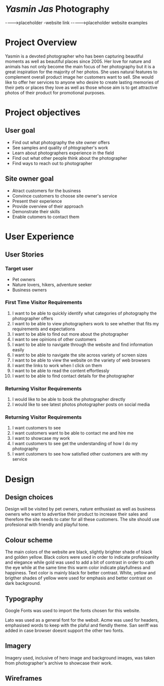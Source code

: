 # *Yasmin Jas* Photography

---->placeholder -website link
----->placeholder website examples 

# Project Overview

Yasmin is a devoted photographer who has been capturing beautiful moments as well as beautiful places since 2005. Her love for nature and animals has not only become the main focus of her photography but it is a great inspiration for the majority of her photos. She uses natural features to complement overall product image her customers want to sell. She would like to offer her services to anyone who desire to create lasting memories of their pets or places they love as well as those whose aim is to get attractive photos of their product for promotional purposes. 

# Project objectives

## User goal

* Find out what photography the site owner offers
* See samples and quality of phtographer's work
* Learn about photographers experience in the field
* Find out what other people think about the photographer
* Find ways to reach out to photographer


## Site owner goal

* Atract customers for the business
* Convince customers to choose site owner's service
* Present their experience
* Provide overview of their approach 
* Demonstrate their skills 
* Enable cutomers to contact them

# User Experience

## User Stories

### Target user

* Pet owners
* Nature lovers, hikers, adventure seeker
* Business owners

### First Time Visitor Requirements

1. I want to be able to quickly identify what categories of photography the photographer offers
2. I want to be able to view photographers work to see whether that fits my requirements and expectations
3. I want to be able to find out more about the photographer 
4. I want to see opinions of other customers
5. I want to be able to navigate through the website and find information easily 
6. I want to be able to navigate the site across variety of screen sizes
7. I want to be able to view the website on the variety of web browsers
8. I want the links to work when I click on them 
9. I want to be able to read the content effortlessly
10. I want to be able to find contact details for the photographer

### Returning Visitor Requirements

1. I would like to be able to book the photographer directly
2. I would like to see latest photos photographer posts on social media


### Returning Visitor Requirements

1. I want customers to see 
2. I want customers want to be able to contact me and hire me 
3. I want to showcase my work
4. I want customers to see get the understanding of how I do my photography 
5. I want customers to see how satisfied other customers are with my service


# Design

## Design choices

Design will be visited by pet owners, nature enthusiast as well as business owners who want to advertise their product to increase their sales and therefore the site needs to cater for all these customers. The site should use profesional with friendly and playful tone. 

## Colour scheme

The main colors of the website are black, slightly brighter shade of black and golden yellow. Black colors were used in order to indicate profesioanlity and elegance while gold was used to add a bit of contrast in order to cath the eye while at the same time this warm color indicate  playfullness and happiness. 
Text color is mainly black for better contrast. White, yellow and brigther shades of yellow were used for emphasis and better contrast on dark background. 

## Typography

Google Fonts was used to import the fonts chosen for this website.

Lato was used as a general font for the websit. Acme was used for headers, emphasised words to keep with the plaful and fiendly theme. San seriff was added in case browser doesnt support the other two fonts. 

## Imagery

Imagery used, inclusive of hero image and background images, was taken from photographer's archive to showcase their work. 

## Wireframes

